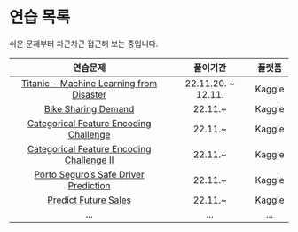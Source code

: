 # 연습 목록

쉬운 문제부터 차근차근 접근해 보는 중입니다.

|연습문제|풀이기간|플랫폼|
|:-:|:-:|:-:|
|[Titanic - Machine Learning from Disaster](https://www.kaggle.com/competitions/titanic)|22.11.20. ~ 12.11.|Kaggle|
|[Bike Sharing Demand](https://www.kaggle.com/competitions/bike-sharing-demand)|22.11.~|Kaggle|
|[Categorical Feature Encoding Challenge](https://www.kaggle.com/c/cat-in-the-dat)|22.11.~|Kaggle|
|[Categorical Feature Encoding Challenge II](https://www.kaggle.com/competitions/cat-in-the-dat-ii/code)|22.11.~|Kaggle|
|[Porto Seguro’s Safe Driver Prediction](https://www.kaggle.com/c/porto-seguro-safe-driver-prediction)|22.11.~|Kaggle|
|[Predict Future Sales](https://www.kaggle.com/c/competitive-data-science-predict-future-sales)|22.11.~|Kaggle|
|...|...|...
